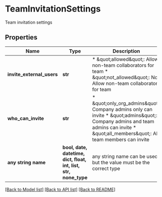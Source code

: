 # TeamInvitationSettings

Team invitation settings

## Properties
Name | Type | Description | Notes
------------ | ------------- | ------------- | -------------
**invite_external_users** | **str** |  * \&quot;allowed\&quot;: Allow non-team collaborators for team * \&quot;not_allowed\&quot;: Not Allow non-team collaborators for team  | [optional] 
**who_can_invite** | **str** |  * \&quot;only_org_admins\&quot;: Company admins only can invite * \&quot;admins\&quot;:          Company admins and team admins can invite * \&quot;all_members\&quot;:     All team members can invite  | [optional] 
**any string name** | **bool, date, datetime, dict, float, int, list, str, none_type** | any string name can be used but the value must be the correct type | [optional]

[[Back to Model list]](../README.md#documentation-for-models) [[Back to API list]](../README.md#documentation-for-api-endpoints) [[Back to README]](../README.md)


